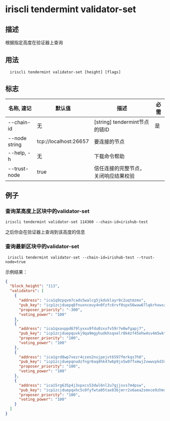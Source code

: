 # iriscli tendermint validator-set

## 描述
根据指定高度在验证器上查询

## 用法

```
  iriscli tendermint validator-set [height] [flags]

```

## 标志

| 名称, 速记 | 默认值                    | 描述                                                             | 必需      |
| --------------- | -------------------------- | --------------------------------------------------------- | -------- |
| --chain-id    | 无 | [string] tendermint节点的链ID   | 是       |
| --node string     |   tcp://localhost:26657                         | 要连接的节点  |                                     
| --help, -h      |           无| 	下载命令帮助|
| --trust-node    | true                       | 信任连接的完整节点，关闭响应结果校验                                            |          |

## 例子 
### 查询某高度上区块中的validator-set


```shell
iriscli tendermint validator-set 114360 --chain-id=irishub-test
```
之后你会在验证器上查询到该高度的信息
### 查询最新区块中的validator-set

```shell
 iriscli tendermint validator-set --chain-id=irishub-test --trust-node=true

```

示例结果：

```json
{
  "block_height": "113",
  "validators": [
    {
      "address": "ica1q9zpqvm7cadx5walcg5jkdxklayr8c2uqtmzmx",
      "pub_key": "icp1zcjduepq8fnuxnceuy4n0fzfc6rvf0spx56waw67lqkrhxwsxgnf8zgk0nus66rkg4",
      "proposer_priority": "-300",
      "voting_power": "100"
    },
    {
      "address": "ica1qxavppd679lyxxu9fdu0zxxfv59r7e0wfgapj7",
      "pub_key": "icp1zcjduepquvkj9qa9mgyhudkhsqxelr0k4zf45ehw4sv4m5wktzhke4zvskas5rk9vq",
      "proposer_priority": "100",
      "voting_power": "100"
    },
    {
      "address": "ica1grd8wp7vezr4czen2nujpejvt6597fmrkqs7h0",
      "pub_key": "icp1zcjduepqnudzfngr6aq4hk47w6p9jx5w97fxmwj2vwwvpkd3sez3dzrm359szchwyl",
      "proposer_priority": "100",
      "voting_power": "100"
    },
    {
      "address": "ica15rg635p4j3xpxcs53dwl6nl2u7gjjsvs7m4psw",
      "pub_key": "icp1zcjduepqxhc5c0fyfwta05tax036jmrr2x6aea2smnce9zhmravt7gwpm0qqjhn9nz",
      "proposer_priority": "100",
      "voting_power": "100"
    }
  ]
}
```
